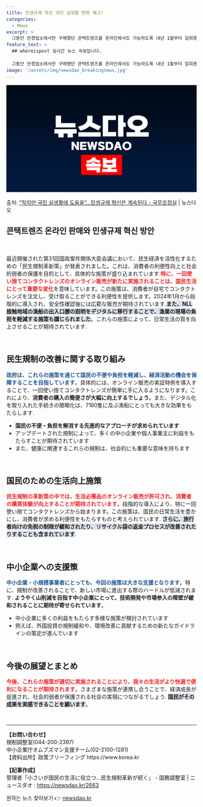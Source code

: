 ```yaml
---
title: 민생규제 혁신 국민 실생활 변화 예고!
categories:
  - News
excerpt: >
  그동안 안경업소에서만 구매했던 콘택트렌즈를 온라인에서도 가능하도록 내년 1월부터 일회용 콘택트렌즈부터 단계적…
feature_text: >
  ## whereispost 실시간 뉴스 속보입니다.

  그동안 안경업소에서만 구매했던 콘택트렌즈를 온라인에서도 가능하도록 내년 1월부터 일회용 콘택트렌즈부터 단계적…
image: '/assets/img/newsdao_breakingnews.jpg'
---
```


![뉴스다오 속보](/assets/img/newsdao_breakingnews.jpg)

<p>출처: <a href="https://newsdao.kr/2663" rel="dofollow">“작지만 국민 실생활에 도움을”…민생규제 혁신은 계속된다 - 국무조정실</a> | 뉴스다오</p>

<h2 data-ke-size="size26">콘택트렌즈 온라인 판매와 민생규제 혁신 방안</h2>

<p data-ke-size="size16">&nbsp;</p>

最近開催された第31回国政案件関係大臣会議において、民生経済を活性化するための「民生規制革新策」が発表されました。これは、消費者の利便性向上と社会的弱者の保護を目的として、具体的な施策が盛り込まれています.<b><span style="color: #ee2323;">特に、一回使い捨てコンタクトレンズのオンライン販売が新たに実施されることは、国民生活にとって重要な変化</span></b>を意味しています。この施策は、消費者が自宅でコンタクトレンズを注文し、受け取ることができる利便性を提供します。2024年1月から段階的に導入され、安全性確認後には広範な販売が期待されています.<b><span style="background-color: #21538527;">また、NLL接触地域の漁船の出入口腰の説明をデジタルに移行することで、漁業の現場の負担を軽減する施策も講じられました</span></b>。これらの施策によって、日常生活の質を向上させることが期待されています.

<p data-ke-size="size16">&nbsp;</p>

<h2 data-ke-size="size26">民生規制の改善に関する取り組み</h2>

<b><span style="color: #1a5490;">政府は、これらの施策を通じて国民の不便や負担を軽減し、経済活動の機会を保障することを目指しています</span></b>。具体的には、オンライン販売の実証特例を導入することで、一回使い捨てコンタクトレンズが簡単に手に入るようになります。これにより、<b>消費者の購入の簡便さが大幅に向上するでしょう</b>。また、デジタル化を取り入れた手続きの簡略化は、7180隻に及ぶ漁船にとっても大きな効果をもたらします.

<ul>
    <li><b>国民の不便・負担を解消する先進的なアプローチが求められています</b></li>
    <li>アップデートされた規制によって、多くの中小企業や個人事業主に利益をもたらすことが期待されています</li>
    <li>また、健康に関連するこれらの規制は、社会的にも重要な意味を持ちます</li>
</ul>

<p data-ke-size="size16">&nbsp;</p>

<h2 data-ke-size="size26">国民のための生活向上施策</h2>

<b><span style="color: #ee2323;">民生規制の革新策の中では、生活必需品のオンライン販売が許可され、消費者の購買体験が向上することが期待されています</span></b>。段階的な導入により、特に一回使い捨てコンタクトレンズから始まります。この施策は、国民の日常生活を豊かにし、消費者が求める利便性をもたらすものと考えられています. <b><span style="background-color: #21538527;">さらに、旅行者向けの免税の制限が緩和されたり、リサイクル袋の返金プロセスが改善されたりすることも含まれています</span></b>.

<p data-ke-size="size16">&nbsp;</p>

<h2 data-ke-size="size26">中小企業への支援策</h2>

<b><span style="color: #1a5490;">中小企業・小規模事業者にとっても、今回の施策は大きな支援となります</span></b>。特に、規制が改善されることで、新しい市場に進出する際のハードルが低減されます. <b>ようやく山削減を目指す中小企業にとって、技術開発や市場参入の障壁が緩和されることに期待が寄せられています</b>。

<ul>
    <li>中小企業に多くの利益をもたらす多様な施策が検討されています</li>
    <li>例えば、外国投資の規制緩和や、環境改善に貢献するための新たなガイドラインの策定が進んでいます</li>
</ul>

<p data-ke-size="size16">&nbsp;</p>

<h2 data-ke-size="size26">今後の展望とまとめ</h2>

<b><span style="color: #ee2323;">今後、これらの施策が適切に実施されることにより、我々の生活がより快適で便利になることが期待されます</span></b>。さまざまな施策が連携し合うことで、経済成長が促進され、社会的弱者が保護される社会の実現につながるでしょう. <b><span style="background-color: #21538527;">国民がその成果を実感できることを願います</span></b>。

<p data-ke-size="size16">&nbsp;</p>


<hr />

<p data-ke-size="size16"><strong>【お問い合わせ】</strong><br />
規制調整室(044-200-2397)<br />
中小企業庁オムブズマン支援チーム(02-2100-1281)<br />
【資料出所】政策ブリーフィング https://www.korea.kr</p>

<p data-ke-size="size16"><strong>【記事作成】</strong><br />
管理者「小さいが国民の生活に役立つ…民生規制革新が続く」 - 国務調整室 | ニュースダオ  : <a href="https://newsdao.kr/2663">https://newsdao.kr/2663</a></p> 

원하는 뉴스 찾아보기 👉 <a href="https://newsdao.kr" rel="dofollow">newsdao.kr</a>


